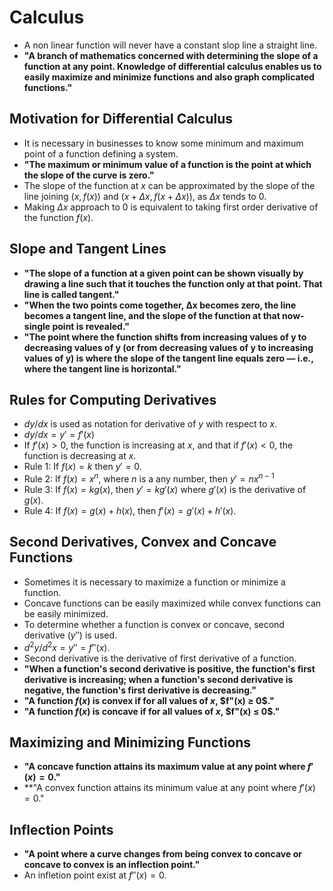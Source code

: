 # Calculus

- A non linear function will never have a constant slop line a straight line. 
- **"A branch of mathematics concerned with determining the slope of a function at any point. Knowledge of differential calculus enables us to easily maximize and minimize functions and also graph complicated functions."**

## Motivation for Differential Calculus

- It is necessary in businesses to know some minimum and maximum point of a function defining a system. 
- **"The maximum or minimum value of a function is the point at which the slope of the curve is zero."**
- The slope of the function at $x$ can be approximated by the slope of the line joining $(x, f(x))$ and $(x+\Delta x, f(x + \Delta x))$, as $\Delta x$ tends to $0$.
- Making $\Delta x$ approach to 0 is equivalent to taking first order derivative of the function $f(x)$.

## Slope and Tangent Lines

- **"The slope of a function at a given point can be shown visually by drawing a line such that it touches the function only at that point. That line is called tangent."**
- **"When the two points come together, Δx becomes zero, the line becomes a tangent line, and the slope of the function at that now-single point is revealed."**
- **"The point where the function shifts from increasing values of y to decreasing values of y (or from decreasing values of y to increasing values of y) is where the slope of the tangent line equals zero — i.e., where the tangent line is horizontal."**

## Rules for Computing Derivatives

- $dy/dx$ is used as notation for derivative of $y$ with respect to $x$.
- $dy/dx = y' = f'(x)$
- If $f'(x) > 0$, the function is increasing at $x$, and that if $f'(x) < 0$, the function is decreasing at $x$. 
- Rule 1: If $f(x) = k$ then $y' = 0$.
- Rule 2: If $f(x) = x^n$, where $n$ is a any number, then $y' = nx^{n-1}$
- Rule 3: If $f(x)=kg(x)$, then $y' = kg'(x)$ where $g'(x)$ is the derivative of $g(x)$.
- Rule 4: If $f(x) = g(x) + h(x)$, then $f'(x) = g'(x) + h'(x)$.

## Second Derivatives, Convex and Concave Functions

- Sometimes it is necessary to maximize a function or minimize a function.
- Concave functions can be easily maximized while convex functions can be easily minimized.
- To determine whether a function is convex or concave, second derivative ($y''$) is used.
- $d^2y/d^2x = y'' = f''(x)$.
- Second derivative is the derivative of first derivative of a function.
- **"When a function's second derivative is positive, the function's first derivative is increasing; when a function's second derivative is negative, the function's first derivative is decreasing."**
- **"A function $f(x)$ is convex if for all values of $x$, $f"(x) ≥ 0$."**
- **"A function $f(x)$ is concave if for all values of $x$, $f"(x) ≤ 0$."** 

## Maximizing and Minimizing Functions

- **"A concave function attains its maximum value at any point where $f'(x) = 0$."**
- **"A convex function attains its minimum value at any point where $f'(x) = 0$."

## Inflection Points

- **"A point where a curve changes from being convex to concave or concave to convex is an inflection point."**
- An infletion point exist at $f''(x)=0$.